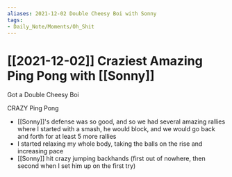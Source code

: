 ```yaml
---
aliases: 2021-12-02 Double Cheesy Boi with Sonny
tags:
- Daily_Note/Moments/Oh_Shit
---
```


# [[2021-12-02]] Craziest Amazing Ping Pong with [[Sonny]]



Got a Double Cheesy Boi

CRAZY Ping Pong

- [[Sonny]]'s defense was so good, and so we had several amazing rallies where I started with a smash, he would block, and we would go back and forth for at least 5 more rallies
- I started relaxing my whole body, taking the balls on the rise and increasing pace
- [[Sonny]] hit crazy jumping backhands (first out of nowhere, then second when I set him up on the first try)